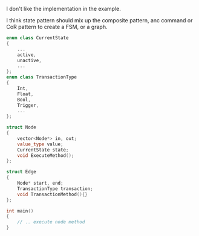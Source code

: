 I don't like the implementation in the example.

I think state pattern should mix up the composite pattern, anc command or CoR pattern to create a FSM, or a graph.


```cpp
enum class CurrentState
{
    ...
    active,
    unactive,
    ...
};
enum class TransactionType
{
    Int,
    Float,
    Bool,
    Trigger,
    ...
};

struct Node
{
    vector<Node*> in, out;
    value_type value;
    CurrentState state;
    void ExecuteMethod();
};

struct Edge
{
    Node* start, end;
    TransactionType transaction;
    void TransactionMethod(){}
};

int main()
{
    // .. execute node method
}
```